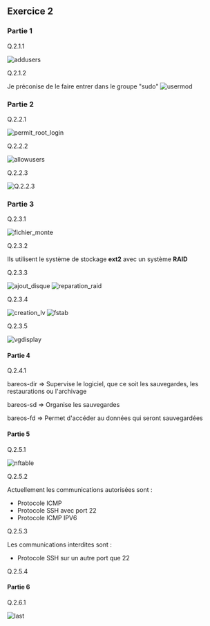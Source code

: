 ## Exercice 2

### Partie 1

Q.2.1.1

![addusers](/Ressources/addusers.png)

Q.2.1.2

Je préconise de le faire entrer dans le groupe "sudo"
![usermod](/Ressources/usermod.png)

### Partie 2

Q.2.2.1

![permit_root_login](/Ressources/permitrootlogin.png)

Q.2.2.2

![allowusers](/Ressources/allowusers.png)

Q.2.2.3

![Q.2.2.3](/Ressources/Q.2.2.3.png)

### Partie 3

Q.2.3.1

![fichier_monte](/Ressources/fichier_monte.png)

Q.2.3.2

Ils utilisent le système de stockage **ext2** avec un système **RAID**

Q.2.3.3

![ajout_disque](/Ressources/ajout_disque.png)
![reparation_raid](/Ressources/reparation_raid.png)

Q.2.3.4

![creation_lv](/Ressources/creation_lv.png)
![fstab](/Ressources/fstab.png)

Q.2.3.5

![vgdisplay](/Ressources/vgdisplay.png)

#### Partie 4

Q.2.4.1

bareos-dir => Supervise le logiciel, que ce soit les sauvegardes, les restaurations ou l'archivage

bareos-sd => Organise les sauvegardes

bareos-fd => Permet d'accéder au données qui seront sauvegardées

#### Partie 5

Q.2.5.1

![nftable](/Ressources/nftable.png)

Q.2.5.2

Actuellement les communications autorisées sont :
- Protocole ICMP
- Protocole SSH avec port 22
- Protocole ICMP IPV6

Q.2.5.3

Les communications interdites sont :
- Protocole SSH sur un autre port que 22


Q.2.5.4


#### Partie 6

Q.2.6.1

![last](/Ressources/last.png)











